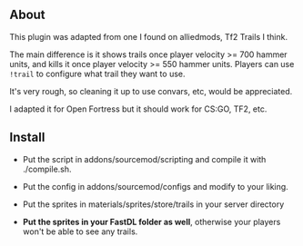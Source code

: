 ## About

This plugin was adapted from one I found on alliedmods, Tf2 Trails I think.

The main difference is it shows trails once player velocity >= 700 hammer units, and kills it once player velocity >= 550 hammer units. Players can use `!trail` to configure what trail they want to use.

It's very rough, so cleaning it up to use convars, etc, would be appreciated.

I adapted it for Open Fortress but it should work for CS:GO, TF2, etc.

## Install

* Put the script in addons/sourcemod/scripting and compile it with ./compile.sh.

* Put the config in addons/sourcemod/configs and modify to your liking.

* Put the sprites in materials/sprites/store/trails in your server directory

* **Put the sprites in your FastDL folder as well**, otherwise your players won't be able to see any trails.